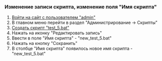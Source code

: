 ### Изменение записи скрипта, изменение поля "Имя скрипта"

1. [Войти на сайт с пользователем "admin"](../../../../0.%20Шаги/1.%20Войти%20на%20сайт%20с%20пользователем%20username.md)
1. В главном меню перейти в раздел "Администрирование -> Скрипты"
1. [Создать скрипт "test_5.bat"](../../../../0.%20Шаги/2.%20Создать%20скрипт%20с%20именем%20test_name.md)
1. Нажать на иконку "Редактировать запись"
1. Ввести в поле "Имя скрипта" - "new_test_5.bat"
1. Нажать на кнопку "Сохранить"
1. В столбце "Имя скрипта" появилось новое имя скрипта - "new_test_5.bat"
